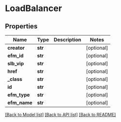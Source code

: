 # LoadBalancer

## Properties
Name | Type | Description | Notes
------------ | ------------- | ------------- | -------------
**creator** | **str** |  | [optional] 
**efm_id** | **str** |  | [optional] 
**slb_vip** | **str** |  | [optional] 
**href** | **str** |  | [optional] 
**_class** | **str** |  | [optional] 
**id** | **str** |  | [optional] 
**efm_type** | **str** |  | [optional] 
**efm_name** | **str** |  | [optional] 

[[Back to Model list]](../README.md#documentation-for-models) [[Back to API list]](../README.md#documentation-for-api-endpoints) [[Back to README]](../README.md)


